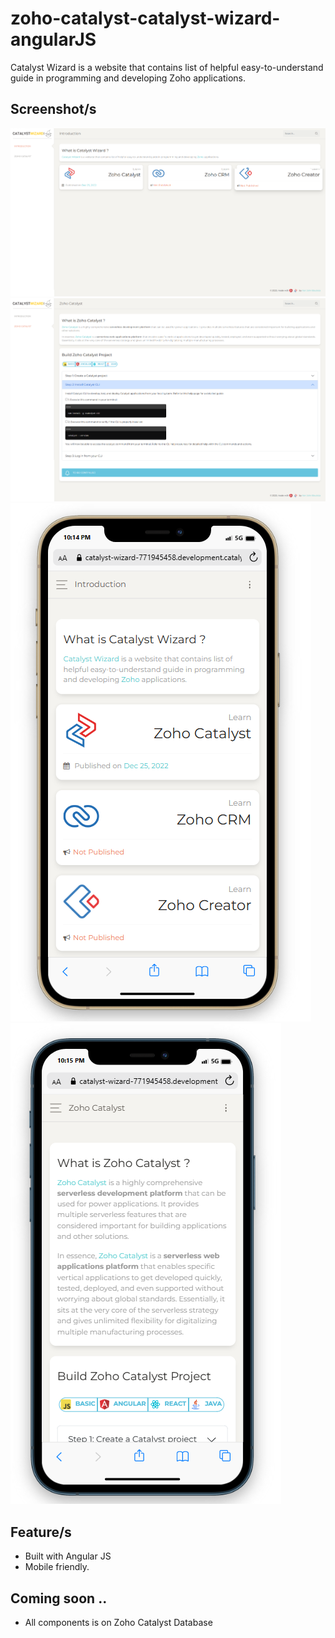 # zoho-catalyst-catalyst-wizard-angularJS

Catalyst Wizard is a website that contains list of helpful easy-to-understand guide in programming and developing Zoho applications.

## Screenshot/s

![Screenshot](screencapture-catalyst-wizard-771945458-development-catalystserverless-2023-02-20-22_12_34.png)
![Screenshot](screencapture-catalyst-wizard-771945458-development-catalystserverless-2023-02-20-22_13_16.png)
![Screenshot](mobile-view-1.png)
![Screenshot](mobile-view-2.png)

## Feature/s

- Built with Angular JS
- Mobile friendly.

## Coming soon ..

- All components is on Zoho Catalyst Database
